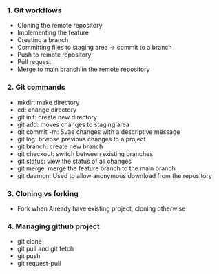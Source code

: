 ### 1. Git workflows

- Cloning the remote repository
- Implementing the feature
- Creating a branch
- Committing files to staging area -> commit to a branch
- Push to remote repository
- Pull request
- Merge to main branch in the remote repository

### 2. Git commands

- mkdir: make directory
- cd: change directory
- git init: create new directory
- git add: moves changes to staging area
- git commit -m: Svae changes with a descriptive message
- git log: brwose previous changes to a project
- git branch: create new branch
- git checkout: switch between existing branches
- git status: view the status of all changes
- git merge: merge the feature branch to the main branch
- git daemon: Used to allow anonymous download from the repository

### 3. Cloning vs forking

- Fork when Already have existing project, cloning otherwise

### 4. Managing github project

- git clone
- git pull and git fetch
- git push
- git request-pull
